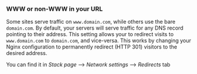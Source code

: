 <!-- usedin: [ _legacy_docker/stack-management/network-configuration-v1.md, _maestro/stack-management/network-configuration-v1.md, _node/stack-management/network-configuration-v1.md, _rails/stack-management/network-configuration-v1.md] -->


### WWW or non-WWW in your URL

Some sites serve traffic on `www.domain.com`, while others use the bare `domain.com`. By default, your servers will serve traffic for any DNS record pointing to their address. This setting allows your to redirect visits to `www.domain.com` to `domain.com`, and vice-versa. This works by changing your Nginx configuration to permanently redirect (HTTP 301) visitors to the desired address.

You can find it in *Stack page* --> *Network settings* --> *Redirects* tab
